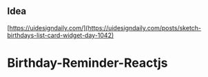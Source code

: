 ## Idea

[https://uidesigndaily.com/](https://uidesigndaily.com/posts/sketch-birthdays-list-card-widget-day-1042)
# Birthday-Reminder-Reactjs
